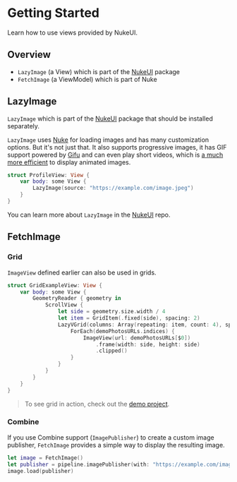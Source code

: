# Getting Started

Learn how to use views provided by NukeUI.


## Overview

- `LazyImage` (a View) which is part of the [NukeUI](https://github.com/kean/NukeUI) package
- ``FetchImage`` (a ViewModel) which is part of Nuke

## LazyImage

`LazyImage` which is part of the [NukeUI](https://github.com/kean/NukeUI) package that should be installed separately.

`LazyImage` uses [Nuke](https://github.com/kean/Nuke) for loading images and has many customization options. But it's not just that. It also supports progressive images, it has GIF support powered by [Gifu](https://github.com/kaishin/Gifu) and can even play short videos, which is [a much more efficient](https://web.dev/replace-gifs-with-videos/) to display animated images.

```swift
struct ProfileView: View {
    var body: some View {
        LazyImage(source: "https://example.com/image.jpeg")
    }
}
```

You can learn more about `LazyImage` in the [NukeUI](https://github.com/kean/NukeUI) repo.

## FetchImage


### Grid

`ImageView` defined earlier can also be used in grids.

```swift
struct GridExampleView: View {
    var body: some View {
        GeometryReader { geometry in
            ScrollView {
                let side = geometry.size.width / 4
                let item = GridItem(.fixed(side), spacing: 2)
                LazyVGrid(columns: Array(repeating: item, count: 4), spacing: 2) {
                    ForEach(demoPhotosURLs.indices) {
                        ImageView(url: demoPhotosURLs[$0])
                            .frame(width: side, height: side)
                            .clipped()
                    }
                }
            }
        }
    }
}
```

> To see grid in action, check out the [demo project](https://github.com/kean/NukeDemo).

### Combine

If you use Combine support (``ImagePublisher``) to create a custom image publisher, ``FetchImage`` provides a simple way to display the resulting image.

```swift
let image = FetchImage()
let publisher = pipeline.imagePublisher(with: "https://example.com/image.jpeg")
image.load(publisher)
```

